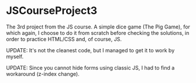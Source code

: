 # JSCourseProject3

The 3rd project from the JS course. A simple dice game (The Pig Game), for which again, I choose to do it from scratch before checking the solutions, in order to practice HTML/CSS and, of course, JS.

UPDATE: It's not the cleanest code, but I managed to get it to work by myself.

UPDATE: Since you cannot hide forms using classic JS, I had to find a workaround (z-index change).
